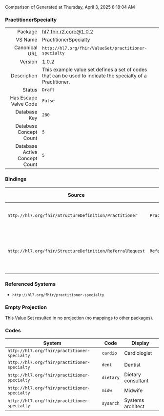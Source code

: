 Comparison of 
Generated at Thursday, April 3, 2025 8:18:04 AM

### PractitionerSpecialty

|      |     |
| ---: | --- |
| Package | hl7.fhir.r2.core@1.0.2 |
| VS Name | PractitionerSpecialty |
| Canonical URL | `http://hl7.org/fhir/ValueSet/practitioner-specialty` |
| Version | 1.0.2 |
| Description | This example value set defines a set of codes that can be used to indicate the specialty of a Practitioner. |
| Status | `Draft` |
| Has Escape Valve Code | `False` |
| Database Key | `280` |
| Database Concept Count | `5` |
| Database Active Concept Count | `5` |
### Bindings

| Source | Element | Binding | Strength | Element Short |
| ------ | ------- | ------- | -------- | ------------- |
| `http://hl7.org/fhir/StructureDefinition/Practitioner` | `Practitioner.practitionerRole.specialty` | `http://hl7.org/fhir/ValueSet/practitioner-specialty` | `Example` | Specific specialty of the practitioner |
| `http://hl7.org/fhir/StructureDefinition/ReferralRequest` | `ReferralRequest.specialty` | `http://hl7.org/fhir/ValueSet/practitioner-specialty` | `Example` | The clinical specialty (discipline) that the referral is requested for |

### Referenced Systems

* `http://hl7.org/fhir/practitioner-specialty`
### Empty Projection

This Value Set resulted in no projection (no mappings to other packages).

### Codes

| System | Code | Display |
| ------ | ---- | ------- |
| `http://hl7.org/fhir/practitioner-specialty` | `cardio` | Cardiologist |
| `http://hl7.org/fhir/practitioner-specialty` | `dent` | Dentist |
| `http://hl7.org/fhir/practitioner-specialty` | `dietary` | Dietary consultant |
| `http://hl7.org/fhir/practitioner-specialty` | `midw` | Midwife |
| `http://hl7.org/fhir/practitioner-specialty` | `sysarch` | Systems architect |
